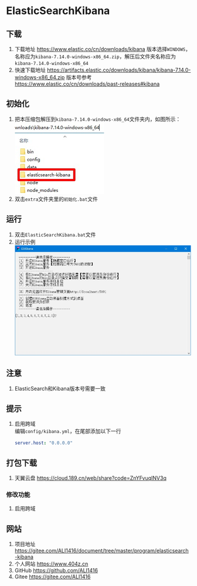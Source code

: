 # ElasticSearchKibana

## 下载

1. 下载地址 <https://www.elastic.co/cn/downloads/kibana> 版本选择`WINDOWS`，名称应为`kibana-7.14.0-windows-x86_64.zip`，解压后文件夹名称应为`kibana-7.14.0-windows-x86_64`
2. 快速下载地址 <https://artifacts.elastic.co/downloads/kibana/kibana-7.14.0-windows-x86_64.zip> 版本号参考 <https://www.elastic.co/cn/downloads/past-releases#kibana>

## 初始化

1. 把本压缩包解压到`kibana-7.14.0-windows-x86_64`文件夹内，如图所示：  
![初始化示例](img/初始化示例.jpg)
2. 双击`extra`文件夹里的`初始化.bat`文件

## 运行

1. 双击`ElasticSearchKibana.bat`文件
2. 运行示例  
![运行示例](img/运行示例.jpg)

## 注意

1. ElasticSearch和Kibana版本号需要一致

## 提示

1. 启用跨域  
   编辑`config/kibana.yml`，在尾部添加以下一行

   ```yml
   server.host: "0.0.0.0"
   ```

## 打包下载

1. 天翼云盘 <https://cloud.189.cn/web/share?code=ZnYFvuqINV3q>

### 修改功能

1. 启用跨域

## 网站

1. 项目地址 <https://gitee.com/ALI1416/document/tree/master/program/elasticsearch-kibana>
2. 个人网站 <https://www.404z.cn>
3. GitHub <https://github.com/ALI1416>
4. Gitee <https://gitee.com/ALI1416>
